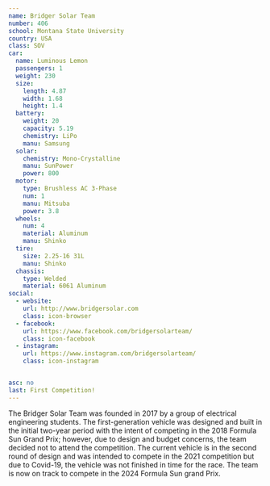 ```yaml
---
name: Bridger Solar Team
number: 406
school: Montana State University
country: USA
class: SOV
car: 
  name: Luminous Lemon
  passengers: 1
  weight: 230
  size:
    length: 4.87
    width: 1.68
    height: 1.4
  battery: 
    weight: 20
    capacity: 5.19
    chemistry: LiPo
    manu: Samsung
  solar: 
    chemistry: Mono-Crystalline
    manu: SunPower
    power: 800
  motor: 
    type: Brushless AC 3-Phase
    num: 1
    manu: Mitsuba
    power: 3.8
  wheels: 
    num: 4
    material: Aluminum
    manu: Shinko
  tire:
    size: 2.25-16 31L
    manu: Shinko
  chassis: 
    type: Welded
    material: 6061 Aluminum
social: 
  - website: 
    url: http://www.bridgersolar.com
    class: icon-browser
  - facebook: 
    url: https://www.facebook.com/bridgersolarteam/
    class: icon-facebook
  - instagram: 
    url: https://www.instagram.com/bridgersolarteam/
    class: icon-instagram


asc: no
last: First Competition!
---
```

The Bridger Solar Team was founded in 2017 by a group of electrical engineering students. The first-generation vehicle was designed and built in the initial two-year period with the intent of competing in the 2018 Formula Sun Grand Prix; however, due to design and budget concerns, the team decided not to attend the competition. The current vehicle is in the second round of design and was intended to compete in the 2021 competition but due to Covid-19, the vehicle was not finished in time for the race. The team is now on track to compete in the 2024 Formula Sun grand Prix.